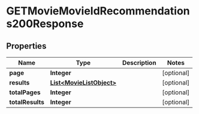 

# GETMovieMovieIdRecommendations200Response


## Properties

| Name | Type | Description | Notes |
|------------ | ------------- | ------------- | -------------|
|**page** | **Integer** |  |  [optional] |
|**results** | [**List&lt;MovieListObject&gt;**](MovieListObject.md) |  |  [optional] |
|**totalPages** | **Integer** |  |  [optional] |
|**totalResults** | **Integer** |  |  [optional] |




